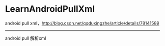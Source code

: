 # LearnAndroidPullXml
android pull xml，http://blog.csdn.net/qqduxingzhe/article/details/78141589

---

android pull 解析xml
